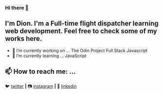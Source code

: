 ### Hi there 👋

## I'm Dion. I'm a Full-time flight dispatcher learning web development. Feel free to check some of my works here.

- 🔭 I’m currently working on ... The Odin Project Full Stack Javascript
- 🌱 I’m currently learning ... JavaScript

## 📫 How to reach me: ... 

🐦 [twitter][twitter] **|** 
📷 [instagram][instagram] **|** 
👔 [linkedin][linkedin]

[twitter]: https://twitter.com/_dioncdz
[instagram]: https://instagram.com/jong.snow
[linkedin]: https://www.linkedin.com/in/dion-cadiz-jr-a9aa429b/

<!--
**dioncdz/dioncdz** is a ✨ _special_ ✨ repository because its `README.md` (this file) appears on your GitHub profile.
Here are some ideas to get you started:

- 👯 I’m looking to collaborate on ...
- 🤔 I’m looking for help with ...
- 💬 Ask me about ... 
- 😄 Pronouns: ...
- ⚡ Fun fact: ...
-->







